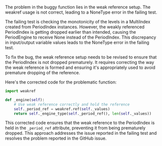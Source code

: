 The problem in the buggy function lies in the weak reference setup. The weakref usage is not correct, leading to a NoneType error in the failing test.

The failing test is checking the monotonicity of the levels in a MultiIndex created from PeriodIndex instances. However, the weakly referenced PeriodIndex is getting dropped earlier than intended, causing the PeriodEngine to receive None instead of the PeriodIndex. This discrepancy in input/output variable values leads to the NoneType error in the failing test.

To fix the bug, the weak reference setup needs to be revised to ensure that the PeriodIndex is not dropped prematurely. It requires correcting the way the weak reference is formed and ensuring it's appropriately used to avoid premature dropping of the reference.

Here's the corrected code for the problematic function:

```python
import weakref

def _engine(self):
    # Use weak reference correctly and hold the reference
    self._period_ref = weakref.ref(self._values)
    return self._engine_type(self._period_ref(), len(self._values))
```

This corrected code ensures that the weak reference to the PeriodIndex is held in the `_period_ref` attribute, preventing it from being prematurely dropped. This approach addresses the issue reported in the failing test and resolves the problem reported in the GitHub issue.